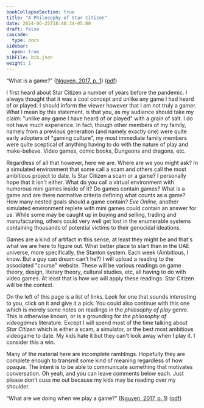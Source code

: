 ```yaml
---
bookCollapseSection: true
title: "A Philosophy of Star Citizen"
date: 2024-06-25T18:40:34-05:00
draft: false
cascade:
  type: docs
sidebar:
  open: true
bibFile: bib.json
weight: 1
---
```



“What is a game?” ([Nguyen, 2017, p. 1](zotero://select/groups/2202160/items/8SZFENUU)) ([pdf](zotero://open-pdf/groups/2202160/items/YJDXNEB6?page=1&annotation=VDY68CDA))

I first heard about Star Citizen a number of years before the pandemic. I always thought that it was a cool concept and unlike any game I had heard of or played. I should inform the viewer however that I am not truly a gamer. What I mean by this statement, is that you, as my audience should take my claim: "unlike any game I have heard of or played" with a grain of salt. I do not have much experience. In fact, though other members of my family, namely from a previous generation (and namely exactly one) were quite early adopters of "gaming culture", my most immediate family members were quite sceptical of anything having to do with the nature of play and make-believe. Video games, comic books, Dungeons and dragons, etc.

Regardless of all that however, here we are. Where are we you might ask? In a simulated environment that some call a scam and others call the most ambitious project to date. Is Star Citizen a scam or a game? I personally hope that it isn't either. What do you call a virtual environment with numerous mini games inside of it? Do games contain games? What is a game and are there normative criteria defining what counts as a game? How many nested goals should a game contain? *Eve Online*, another simulated environment replete with mini games could contain an answer for us. While some may be caught up in buying and selling, trading and manufacturing, others could very well get lost in the enumerable systems containing thousands of potential victims to their genocidal ideations.

Games are a kind of artifact in this sense, at least they might be and that's what we are here to figure out. What better place to start than in the UAE universe, more specifically, the Stanton system. Each week (Ambitious, I know. But a guy can dream can't he?) I will upload a reading to the associated "course" website. These will be various readings on game theory, design, literary theory, cultural studies, etc, all having to do with video games. At least that is how we will apply these readings. Star Citizen will be the context.

On the left of this page is a list of links. Look for one that sounds interesting to you, click on it and give it a pick. You could also continue with this one which is merely some notes on readings in the *philosophy of play* genre. This is otherwise known, or is a grounding for *the philosophy of videogames* literature. Except I will spend most of the time talking about *Star Citizen* which is either a scam, a simulator, or the best most ambitious videogame to date. My kids hate it but they can't look away when I play it. I consider this a win.

Many of the material here are incomplete ramblings. Hopefully they are complete enough to transmit some kind of meaning regardless of how opaque. The intent is to be able to communicate something that motivates conversation. Oh yeah, and you can leave comments below each. Just please don't cuss me out because my kids may be reading over my shoulder.

“What are we doing when we play a game?” ([Nguyen, 2017, p. 1](zotero://select/groups/2202160/items/8SZFENUU)) ([pdf](zotero://open-pdf/groups/2202160/items/YJDXNEB6?page=1&annotation=BXQ7Z6XI))
